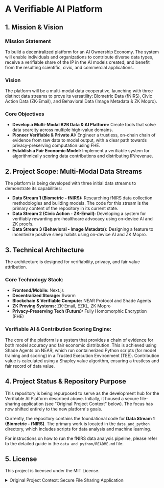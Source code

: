 # A Verifiable AI Platform

## 1. Mission & Vision

### Mission Statement
To build a decentralized platform for an AI Ownership Economy. The system will enable individuals and organizations to contribute diverse data types, receive a verifiable share of the IP in the AI models created, and benefit from the resulting scientific, civic, and commercial applications.

### Vision
The platform will be a multi-modal data cooperative, launching with three distinct data streams to prove its versatility: Biometric Data (fNIRS), Civic Action Data (ZK-Email), and Behavioral Data (Image Metadata & ZK Mopro).

### Core Objectives
- **Develop a Multi-Modal B2B Data & AI Platform:** Create tools that solve data scarcity across multiple high-value domains.
- **Pioneer Verifiable & Private AI:** Engineer a trustless, on-chain chain of evidence from raw data to model output, with a clear path towards privacy-preserving computation using FHE.
- **Establish a Fair Economic Model:** Implement a verifiable system for algorithmically scoring data contributions and distributing IP/revenue.

## 2. Project Scope: Multi-Modal Data Streams
The platform is being developed with three initial data streams to demonstrate its capabilities:

- **Data Stream 1 (Biometric - fNIRS):** Researching fNIRS data collection methodologies and building models. The code for this stream is the primary content of the repository in its current state.
- **Data Stream 2 (Civic Action - ZK-Email):** Developing a system for verifiably rewarding pro-healthcare advocacy using on-device AI and ZK proofs.
- **Data Stream 3 (Behavioral - Image Metadata):** Designing a feature to incentivize positive sleep habits using on-device AI and ZK Mopro.

## 3. Technical Architecture
The architecture is designed for verifiability, privacy, and fair value attribution.

### Core Technology Stack:
- **Frontend/Mobile:** Next.js
- **Decentralized Storage:** Swarm
- **Blockchain & Verifiable Compute:** NEAR Protocol and Shade Agents
- **ZK Proving Systems:** ZK-Email, EZKL, ZK Mopro
- **Privacy-Preserving Tech (Future):** Fully Homomorphic Encryption (FHE)

### Verifiable AI & Contribution Scoring Engine:
The core of the platform is a system that provides a chain of evidence for both model accuracy and fair economic distribution. This is achieved using Shade Agents on NEAR, which run containerized Python scripts (for model training and scoring) in a Trusted Execution Environment (TEE). Contribution value is calculated using a Shapley value algorithm, ensuring a trustless and fair record of data value.

## 4. Project Status & Repository Purpose
This repository is being repurposed to serve as the development hub for the Verifiable AI Platform described above. Initially, it housed a secure file-sharing application (see "Original Project Context" below). The focus has now shifted entirely to the new platform's goals.

Currently, the repository contains the foundational code for **Data Stream 1 (Biometric - fNIRS)**. The primary work is located in the `data_and_python` directory, which includes scripts for data analysis and machine learning.

For instructions on how to run the fNIRS data analysis pipeline, please refer to the detailed guide in the `data_and_python/README.md` file.

## 5. License
This project is licensed under the MIT License.

<details>
<summary>Original Project Context: Secure File Sharing Application</summary>

# FileShare - Secure File Sharing Application

A secure file sharing application built with Next.js, React, and TailwindCSS that integrates with Codex and Waku protocols.

## Features

- Secure file sharing with end-to-end encryption
- Integration with Codex and Waku protocols
- Real-time status monitoring of Codex and Waku nodes
- Customizable API endpoints
- Modern, responsive UI with dark mode
- Optional client-side encryption powered by TACo with customizable on-chain access conditions
- Seamless Ethereum wallet connectivity (MetaMask) for signing encryption/decryption operations

## Codex Integration

The application integrates with Codex nodes through a dedicated client implementation. The integration includes:

- Real-time status monitoring of Codex nodes
- Customizable API endpoint configuration
- Visual indicators for node status (active/inactive)
- Error handling and reporting

### Codex Client Architecture

The Codex integration is implemented using a modular architecture:

1. **CodexClient Class and useCodex Hook** (`hooks/useCodex.ts`):

   - Contains the complete Codex implementation in a single file
   - Handles all API requests to Codex nodes
   - Manages node status checking and caching
   - Provides methods for interacting with Codex APIs
   - Implements React hook for using the Codex client in components
   - Manages state for node status, loading, and errors
   - Provides methods for updating the API endpoint

2. **UI Integration**:
   - Visual indicators for node status
   - Form for configuring the API endpoint
   - Error reporting and status messages

## TACo Encryption & Access Control

The application uses **[TACo](https://github.com/nucypher/taco-web)** for client-side encryption and on-chain access control. The integration is encapsulated in `hooks/useTaco.ts` and is tightly coupled with the file-upload flow.

Key points:
- Files/plaintexts are encrypted in the browser _before_ they are uploaded to Codex or transmitted via Waku – i.e. only ciphertexts ever leave the client.
- Decryption happens on-demand when the data consumer/recipient pings a cohort of TACo nodes. Decryption material is only provisioned when the data consumer (in this example, authenticated via the signature of a connected wallet) satisfies the pre-specified TACo **Conditions**.
- Helper utilities are provided for two starter TACo conditions types: 
  - **Positive balance** of POL (Polygon Amoy).
  - **Time-limited** access (N seconds from upload).
- You can define any arbitrary on-chain condition by instantiating a TACo `Condition` in your code – see TACo [docs](https://docs.taco.build/conditions) for more condition logic and types. 
- Wallet connectivity (handled transparently by `WalletProvider` and the **Connect Wallet** button) is only required to sign TACo encryption/decryption requests and authenticate the data producer and consumer respectively. 
- You can define various authentication methods and [combine](https://docs.taco.build/authentication/conditioncontext-and-context-variables) them with conditions, including Sign In With Ethereum and even off-chain identities. 

## Getting Started

1. Clone the repository
2. Install dependencies: `npm install`
3. Run the development server: `npm run dev`
4. Open [http://localhost:3000](http://localhost:3000) in your browser

## Configuration

### Codex Node

By default, the application connects to a Codex node at `http://localhost:8080/api/codex`. You can change this in the settings panel.

### Waku Node

By default, the application connects to a Waku node at `http://127.0.0.1:8645`. You can change this in the settings panel.

### Ethereum Network

The application targets the **Polygon Amoy** testnet (`80002`). If your MetaMask wallet is on a different network, the app will automatically request to add/switch to the correct network.

## License

MIT

</details>
